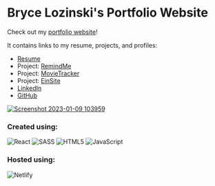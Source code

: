 # Bryce Lozinski's Portfolio Website

Check out my [portfolio website](https://blozinski.com)!

It contains links to my resume, projects, and profiles:

- [Resume](https://github.com/blozinski056/portfolio/files/10376013/Bryce.Lozinski.Resume.pdf)
- Project: [RemindMe](https://www.remindmenotes.com/)
- Project: [MovieTracker](https://www.movietrackerlist.com/)
- Project: [EinSite](https://www.einsiteecomm.com/)
- [LinkedIn](https://www.linkedin.com/in/bryce-lozinski/)
- [GitHub](https://github.com/blozinski056)

[![Screenshot 2023-01-09 103959](https://user-images.githubusercontent.com/47436854/211383310-803df3f9-c5ce-4f72-b804-079afe4b885d.jpg)](https://blozinski.com)

### Created using:

![React](https://img.shields.io/badge/react-%2320232a.svg?style=for-the-badge&logo=react&logoColor=%2361DAFB)
![SASS](https://img.shields.io/badge/SASS-hotpink.svg?style=for-the-badge&logo=SASS&logoColor=white)
![HTML5](https://img.shields.io/badge/html5-%23E34F26.svg?style=for-the-badge&logo=html5&logoColor=white)
![JavaScript](https://img.shields.io/badge/javascript-%23323330.svg?style=for-the-badge&logo=javascript&logoColor=%23F7DF1E)

### Hosted using:

![Netlify](https://img.shields.io/badge/netlify-%23000000.svg?style=for-the-badge&logo=netlify&logoColor=#00C7B7)

